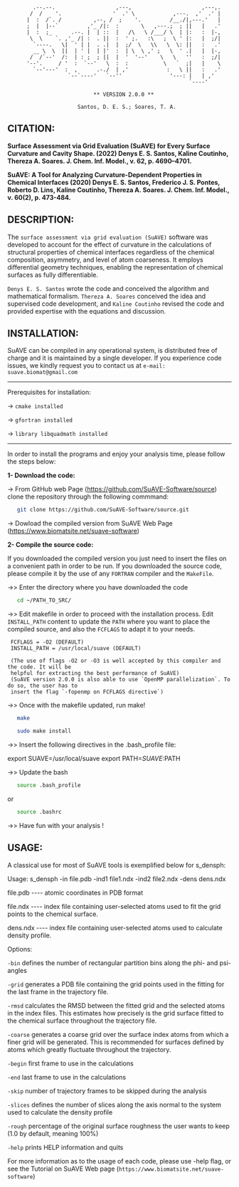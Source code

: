             .--.--.                   ,---,                      ,---,. 
           /  /    '.                '  .' \            ,---.  ,'  .' | 
          |  :  /`. /          ,--, /  ;    '.         /__./|,---.'   | 
          ;  |  |--`         ,'_ /|:  :       \   ,---.;  ; ||   |   .' 
          |  :  ;_      .--. |  | ::  |   /\   \ /___/ \  | |:   :  |-, 
           \  \    `. ,'_ /| :  . ||  :  ' ;.   :\   ;  \ ' |:   |  ;/| 
            `----.   \|  ' | |  . .|  |  ;/  \   \\   \  \: ||   :   .' 
            __ \  \  ||  | ' |  | |'  :  | \  \ ,' ;   \  ' .|   |  |-, 
           /  /`--'  /:  | : ;  ; ||  |  '  '--'    \   \   ''   :  ;/| 
          '--'.     / '  :  `--'   \  :  :           \   `  ;|   |    \ 
            `--'---'  :  ,      .-./  | ,'            :   \ ||   :   .' 
                       `--`----'   `--''               '---: |   | ,'   
                                                             `----'    
         
                               ** VERSION 2.0.0 **
 
                          Santos, D. E. S.; Soares, T. A.
 

 ## CITATION: 

 **Surface Assessment via Grid Evaluation (SuAVE) for Every Surface Curvature and Cavity 
 Shape. (2022) Denys E. S. Santos, Kaline Coutinho, Thereza A. Soares. J. Chem. Inf. Model.,
 v. 62, p. 4690–4701.**


 **SuAVE: A Tool for Analyzing Curvature-Dependent Properties in Chemical Interfaces
 (2020) Denys E. S. Santos, Frederico J. S. Pontes, Roberto D. Lins, Kaline Coutinho, 
 Thereza A. Soares. J. Chem. Inf. Model., v. 60(2), p. 473-484.**


 ## DESCRIPTION: 

 The `surface assessment via grid evaluation (SuAVE)` software was developed to account 
 for the effect of curvature in the calculations of structural properties of chemical 
 interfaces regardless of the chemical composition, asymmetry, and level of atom coarseness. 
 It employs differential geometry techniques, enabling the representation of chemical 
 surfaces as fully differentiable. 


 `Denys E. S. Santos` wrote the code and conceived the algorithm and mathematical formalism. 
 `Thereza A. Soares` conceived the idea and supervised code development, and `Kaline Coutinho`
 revised the code and provided expertise with the equations and discussion.  


 ## INSTALLATION:

 SuAVE can be compiled in any operational system, is distributed free of charge and
 it is maintained by a single developer. If you experience code issues, we kindly 
 request you to contact us at `e-mail: suave.biomat@gmail.com`

 ---------------------------------

 Prerequisites for installation:
 
 -> `cmake installed`
   
 -> `gfortran installed`

 -> `library libquadmath installed` 

 ----------------------------------

 In order to install the programs and enjoy your analysis time, please follow the steps 
 below:

 **1- Download the code:**

-> From GitHub web Page (https://github.com/SuAVE-Software/source) 
   clone the repository through the following commmand:

```bash
   git clone https://github.com/SuAVE-Software/source.git
```

-> Dowload the compiled version from SuAVE Web Page 
   (https://www.biomatsite.net/suave-software)

 **2- Compile the source code:**

 If you downloaded the compiled version you just need to insert the files on a 
 convenient path in order to be run. If you downloaded the source code, please compile
 it by the use of any `FORTRAN` compiler and the `MakeFile`. 
 
 ->> Enter the directory where you have downloaded the code

```bash
   cd ~/PATH_TO_SRC/
```

 ->> Edit makefile in order to proceed with the installation process. Edit `INSTALL_PATH`
     content to update the `PATH` where you want to place the compiled source, and also
     the `FCFLAGS` to adapt it to your needs.
    
     FCFLAGS = -O2 (DEFAULT)
     INSTALL_PATH = /usr/local/suave (DEFAULT)

     (The use of flags -O2 or -O3 is well accepted by this compiler and the code. It will be 
     helpful for extracting the best performance of SuAVE)
     (SuAVE version 2.0.0 is also able to use `OpenMP parallelization`. To do so, the user has to 
     insert the flag `-fopenmp on FCFLAGS directive`)
 
 ->> Once with the makefile updated, run make!

```bash
   make
```

```bash
   sudo make install
```

 ->> Insert the following directives in the .bash_profile file:

   export SUAVE=/usr/local/suave
   export PATH=$SUAVE:$PATH

 ->> Update the bash

```bash
   source .bash_profile
```

   or

```bash
   source .bashrc
```

 ->> Have fun with your analysis !


 ## USAGE:

 A classical use for most of SuAVE tools is exemplified below for s_densph:

 Usage: s_densph -in file.pdb -ind1 file1.ndx -ind2 file2.ndx -dens dens.ndx
 
 file.pdb ---- atomic coordinates in PDB format

 file.ndx ---- index file containing user-selected atoms used to fit the grid points to 
 the chemical surface.

 dens.ndx ---- index file containing user-selected atoms used to calculate density profile.
 

 Options:
 
 `-bin`             defines the number of rectangular partition bins along the phi- and 
                  psi-angles
 
 `-grid`            generates a PDB file containing the grid points used in the fitting 
                  for the last frame in the trajectory file.
 
 `-rmsd`            calculates the RMSD between the fitted grid and the selected atoms in the 
                  index files. This estimates how precisely is the grid surface fitted to the
                  chemical surface throughout the trajectory file.
 
 `-coarse`          generates a coarse grid over the surface index atoms from which a finer grid 
 		  will be generated. This is recommended for surfaces defined by atoms which 
		  greatly fluctuate throughout the trajectory. 
 
 `-begin`           first frame to use in the calculations
 
 `-end`             last frame to use in the calculations
 
 `-skip`            number of trajectory frames to be skipped during the analysis 
 
 `-slices`          defines the number of slices along the axis normal to the system used 
 		  to calculate the density profile
 
 `-rough`           percentage of the original surface roughness the user wants to keep 
 		  (1.0 by default, meaning 100%)
 
 `-help`            prints HELP information and quits


 For more information as to the usage of each code, please use -help flag, or see the Tutorial on SuAVE
 Web page (`https://www.biomatsite.net/suave-software`) 
